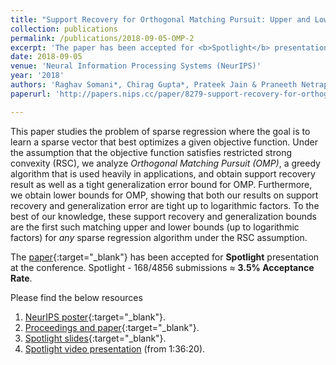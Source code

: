 ```yaml
---
title: "Support Recovery for Orthogonal Matching Pursuit: Upper and Lower bounds"
collection: publications
permalink: /publications/2018-09-05-OMP-2
excerpt: 'The paper has been accepted for <b>Spotlight</b> presentation (168/4856 submissions <span style="color:red">≈ 3.5% Acceptance Rate</span>).'
date: 2018-09-05
venue: 'Neural Information Processing Systems (NeurIPS)'
year: '2018'
authors: 'Raghav Somani*, Chirag Gupta*, Prateek Jain & Praneeth Netrapalli'
paperurl: 'http://papers.nips.cc/paper/8279-support-recovery-for-orthogonal-matching-pursuit-upper-and-lower-bounds'

---
```

This paper studies the problem of sparse regression where the goal is to learn a sparse vector that best optimizes a given objective function. Under the assumption that the objective function satisfies restricted strong convexity (RSC), we analyze *Orthogonal Matching Pursuit (OMP)*, a greedy algorithm that is used heavily in applications, and obtain support recovery result as well as a tight generalization error bound for OMP. Furthermore, we obtain lower bounds for OMP, showing that both our results on support recovery and generalization error are tight up to logarithmic factors. To the best of our knowledge, these support recovery and generalization bounds are the first such matching upper and lower bounds (up to logarithmic factors) for *any* sparse regression algorithm under the RSC assumption.

The [paper](https://nips.cc/Conferences/2018/Schedule?showEvent=12746){:target="_blank"} has been accepted for **Spotlight** presentation at the conference. Spotlight - 168/4856 submissions ≈ **3.5% Acceptance Rate**.

Please find the below resources
1. [NeurIPS poster](https://raghavsomani.github.io/publications/files/NeurIPS_2018_poster_OMP.pdf){:target="_blank"}.
2. [Proceedings and paper](http://papers.nips.cc/paper/8279-support-recovery-for-orthogonal-matching-pursuit-upper-and-lower-bounds){:target="_blank"}.
3. [Spotlight slides](https://nips.cc/media/Slides/nips/2018/220cd(06-15-30)-06-16-55-12746-Support_Recover.pdf?fbclid=IwAR1cYSsQb6VHXbzCvWAFoPVUoBmQalE-S59RifxHjZFdeaymW4fNQhO8A0I){:target="_blank"}.
4. [Spotlight video presentation](www.facebook.com/nipsfoundation/videos/357066758186895/?t=5777) (from 1:36:20).
